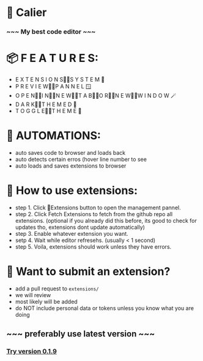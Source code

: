 # 🐙 Calier
### ~~~ My best code editor ~~~

# 📦 F E A T U R E S:
* E X T E N S I O N S᲼᲼S Y S T E M 🔌
* P R E V I E W᲼᲼P A N N E L 🪟
* O P E N᲼᲼I N᲼᲼N E W᲼᲼T A B᲼᲼O R᲼᲼N E W᲼᲼W I N D O W 🪄
* D A R K᲼᲼T H E M E D 🌙
* T O G G L E᲼᲼T H E M E 🦋

# 🤖 AUTOMATIONS:
* auto saves code to browser and loads back
* auto detects certain erros (hover line number to see
* auto loads and saves extensions to browser

# 🧩 How to use extensions:
* step 1. Click 🔌Extensions button to open the management pannel.
* step 2. Click Fetch Extensions to fetch from the github repo all extensions. (optional if you already did this before, its good to check for updates tho, extensions dont update automatically)
* step 3. Enable whatever extension you want.
* setp 4. Wait while editor refresehs. (usually < 1 second)
* step 5. Voila, extensions should work unless they have errors.

# 🥐 Want to submit an extension?
* add a pull request to `extensions/`
* we will review
* most likely will be added
* do NOT include personal data or tokens unless you know what you are doing

## ~~~ preferably use latest version ~~~
### [Try version 0.1.9](https://raw.githack.com/koo1140/calier/refs/heads/main/0.1.9/calier.html)
